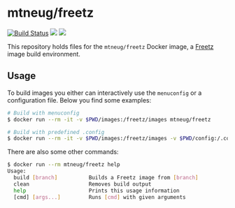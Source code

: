 # mtneug/freetz

[![Build Status](https://travis-ci.org/mtneug/freetz-docker.svg?branch=master)](https://travis-ci.org/mtneug/freetz-docker) [![](https://images.microbadger.com/badges/version/mtneug/freetz.svg)](https://hub.docker.com/r/mtneug/freetz/) [![](https://images.microbadger.com/badges/image/mtneug/freetz.svg)](http://microbadger.com/images/mtneug/freetz)

This repository holds files for the `mtneug/freetz` Docker image, a [Freetz](https://freetz.org/) image build environment.

## Usage

To build images you either can interactively use the `menuconfig` or a configuration file. Below you find some examples:

```sh
# Build with menuconfig
$ docker run --rm -it -v $PWD/images:/freetz/images mtneug/freetz

# Build with predefined .config
$ docker run --rm -it -v $PWD/images:/freetz/images -v $PWD/config:/.config mtneug/freetz
```

There are also some other commands:

```sh
$ docker run --rm mtneug/freetz help
Usage:
  build [branch]          Builds a Freetz image from [branch]
  clean                   Removes build output
  help                    Prints this usage information
  [cmd] [args...]         Runs [cmd] with given arguments
```

